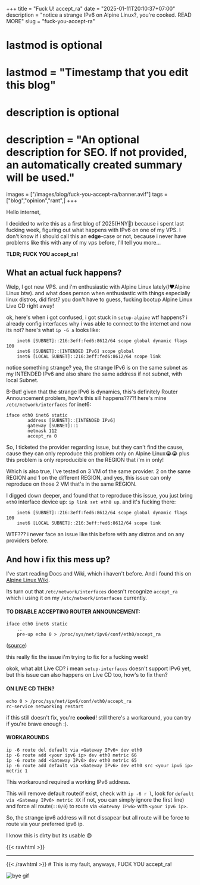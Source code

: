 +++
title = "Fuck U! accept_ra"
date = "2025-01-11T20:10:37+07:00"
description = "notice a strange IPv6 on Alpine Linux?, you're cooked. READ MORE"
slug = "fuck-you-accept-ra"

#
# lastmod is optional
#
# lastmod = "Timestamp that you edit this blog"

#
# description is optional
#
# description = "An optional description for SEO. If not provided, an automatically created summary will be used."

images = ["/images/blog/fuck-you-accept-ra/banner.avif"]
tags = ["blog","opinion","rant",]
+++

Hello internet,

I decided to write this as a first blog of 2025(HNY🎉) because i spent last fucking week, figuring out what happens with IPv6 on one of my VPS. I don't know if i should call this an **edge**-case or not, because i never have problems like this with any of my vps before, I'll tell you more...

**TLDR; FUCK YOU accept_ra!**

## What an actual fuck happens?

Welp, I got new VPS. and i'm enthusiastic with Alpine Linux lately(I❤️Alpine Linux btw). and what does person when enthusiastic with things especially linux distros, did first? you don't have to guess, fucking bootup Alpine Linux Live CD right away!

ok, here's when i got confused, i got stuck in `setup-alpine` wtf happens? i already config interfaces why i was able to connect to the internet and now its not? here's what `ip -6 a` looks like:
```
    inet6 [SUBNET]::216:3eff:fed6:8612/64 scope global dynamic flags 100 
    inet6 [SUBNET]::[INTENDED IPv6] scope global 
    inet6 [LOCAL SUBNET]::216:3eff:fed6:8612/64 scope link 
```

notice something strange? yea, the strange IPv6 is on the same subnet as my INTENDED IPv6 and also share the same address if not subnet, with local Subnet.

B-But! given that the strange IPv6 is dynamics, this's definitely Router Announcement problem, how's this sill happens????! here's mine `/etc/network/interfaces` for inet6:
```
iface eth0 inet6 static
        address [SUBNET]::[INTENDED IPv6]
        gateway [SUBNET]::1
        netmask 112
        accept_ra 0
```

So, I ticketed the provider regarding issue, but they can't find the cause, cause they can only reproduce this problem only on Alpine Linux😭😭 plus this problem is only reproducible on the REGION that i'm in only!

Which is also true, I've tested on 3 VM of the same provider. 2 on the same REGION and 1 on the different REGION, and yes, this issue can only reproduce on those 2 VM that's in the same REGION.

I digged down deeper, and found that to reproduce this issue, you just bring `eth0` interface device up: `ip link set eth0 up`. and it's fucking there:
```
    inet6 [SUBNET]::216:3eff:fed6:8612/64 scope global dynamic flags 100 
    inet6 [LOCAL SUBNET]::216:3eff:fed6:8612/64 scope link 
```

WTF??? i never face an issue like this before with any distros and on any providers before.

## And how i fix this mess up?
I've start reading Docs and Wiki, which i haven't before. And i found this on [Alpine Linux Wiki](https://wiki.alpinelinux.org/wiki/Configure_Networking#IPv6_Static_Address_Configuration).

Its turn out that `/etc/network/interfaces` doesn't recognize `accept_ra` which i using it on my `/etc/network/interfaces` currently.

#### TO DISABLE ACCEPTING ROUTER ANNOUNCEMENT:
```
iface eth0 inet6 static
    ..
    pre-up echo 0 > /proc/sys/net/ipv6/conf/eth0/accept_ra
```
([source](https://wiki.alpinelinux.org/wiki/Configure_Networking#IPv6_Static_Address_Configuration))

this really fix the issue i'm trying to fix for a fucking week!

okok, what abt Live CD? i mean `setup-interfaces` doesn't support IPv6 yet, but this issue can also happens on Live CD too, how's to fix then?

#### ON LIVE CD THEN?
```
echo 0 > /proc/sys/net/ipv6/conf/eth0/accept_ra
rc-service networking restart
```

if this still doesn't fix, you're **cooked**! still there's a workaround, you can try if you're brave enough :).

#### WORKAROUNDS
```
ip -6 route del default via <Gateway IPv6> dev eth0
ip -6 route add <your ipv6 ip> dev eth0 metric 66
ip -6 route add <Gateway IPv6> dev eth0 metric 65
ip -6 route add default via <Gateway IPv6> dev eth0 src <your ipv6 ip> metric 1
```

This workaround required a working IPv6 address.

This will remove default route(if exist, check with `ip -6 r l`, look for `default via <Gateway IPv6> metric XX` if not, you can simply ignore the first line) and force all route(`::0/0`) to route via `<Gateway IPv6>` with `<your ipv6 ip>`.

So, the strange ipv6 address will not dissapear but all route will be force to route via your preferred ipv6 ip.

I know this is dirty but its usable 😄

{{< rawhtml >}}
<br>
<hr>
{{< /rawhtml >}}
# This is my fault, anyways, FUCK YOU accept_ra!

![bye gif](/images/blog/fuck-you-accept-ra/banner.avif)